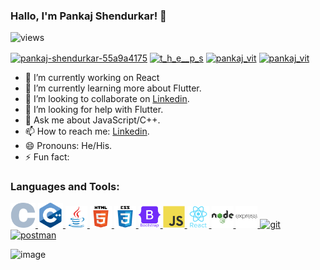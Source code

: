### Hallo, I'm Pankaj Shendurkar! 👋

<img src="https://komarev.com/ghpvc/?username=pankaj-bit&label=Views&color=blue&style=plastic" alt="views">

<p align="left">
<a href="https://linkedin.com/in/pankaj-shendurkar-55a9a4175" target="blank"><img align="center" src="https://cdn.jsdelivr.net/npm/simple-icons@3.0.1/icons/linkedin.svg" alt="pankaj-shendurkar-55a9a4175" height="25" width="35" /></a>
<a href="https://instagram.com/t_h_e__p_s" target="blank"><img align="center" src="https://cdn.jsdelivr.net/npm/simple-icons@3.0.1/icons/instagram.svg" alt="t_h_e__p_s" height="25" width="35" /></a>
<a href="https://www.hackerrank.com/pankaj_vit" target="blank"><img align="center" src="https://cdn.jsdelivr.net/npm/simple-icons@3.0.1/icons/hackerrank.svg" alt="pankaj_vit" height="25" width="35" /></a>
<a href="https://t.me/pankajshendurkar" target="blank"><img align="center" src="https://cdn.jsdelivr.net/npm/simple-icons@3.0.1/icons/telegram.svg" alt="pankaj_vit" height="25" width="35" /></a>
</p>

- 🔭 I’m currently working on React
- 🌱 I’m currently learning more about Flutter.
- 👯 I’m looking to collaborate on <a href="https://www.linkedin.com/in/pankaj-shendurkar-55a9a4175/" >Linkedin<a>.
- 🤔 I’m looking for help with Flutter.
- 💬 Ask me about JavaScript/C++.
- 📫 How to reach me: <a href="https://www.linkedin.com/in/pankaj-shendurkar-55a9a4175/" >Linkedin<a>.
- 😄 Pronouns: He/His.
- ⚡ Fun fact: 

<h3 align="left">Languages and Tools:</h3>
<p align="left"> 
    <a href="https://www.cprogramming.com/" target="_blank"> <img src="https://raw.githubusercontent.com/devicons/devicon/master/icons/c/c-original.svg" alt="c" width="40" height="40"/> </a> 
  <a href="https://www.w3schools.com/cpp/" target="_blank"> <img src="https://raw.githubusercontent.com/devicons/devicon/master/icons/cplusplus/cplusplus-original.svg" alt="cplusplus" width="40" height="40"/> </a>
  <a href="https://www.java.com" target="_blank"> <img src="https://raw.githubusercontent.com/devicons/devicon/master/icons/java/java-original.svg" alt="java" width="35" height="35"/> </a>
  <a href="https://www.w3.org/html/" target="_blank"> <img src="https://raw.githubusercontent.com/devicons/devicon/master/icons/html5/html5-original-wordmark.svg" alt="html5" width="35" height="35"/> </a>
  <a href="https://www.w3schools.com/css/" target="_blank"> <img src="https://raw.githubusercontent.com/devicons/devicon/master/icons/css3/css3-original-wordmark.svg" alt="css3" width="35" height="35"/> </a>
<a href="https://getbootstrap.com" target="_blank"> <img src="https://raw.githubusercontent.com/devicons/devicon/master/icons/bootstrap/bootstrap-plain-wordmark.svg" alt="bootstrap" width="35" height="35"/> </a> 
  <a href="https://developer.mozilla.org/en-US/docs/Web/JavaScript" target="_blank">    <img src="https://raw.githubusercontent.com/devicons/devicon/master/icons/javascript/javascript-original.svg" alt="javascript" width="35" height="35"/> </a>
  <a href="https://reactjs.org/" target="_blank"> <img src="https://raw.githubusercontent.com/devicons/devicon/master/icons/react/react-original-wordmark.svg" alt="react" width="35" height="35"/> </a>
  <a href="https://nodejs.org" target="_blank"> <img src="https://raw.githubusercontent.com/devicons/devicon/master/icons/nodejs/nodejs-original-wordmark.svg" alt="nodejs" width="35" height="35"/> </a>
  <a href="https://expressjs.com" target="_blank"> <img src="https://raw.githubusercontent.com/devicons/devicon/master/icons/express/express-original-wordmark.svg" alt="express" width="35" height="35"/> </a> 
 <a href="https://git-scm.com/" target="_blank"> <img src="https://www.vectorlogo.zone/logos/git-scm/git-scm-icon.svg" alt="git" width="35" height="35"/> </a>   
 <a href="https://postman.com" target="_blank"> <img src="https://www.vectorlogo.zone/logos/getpostman/getpostman-icon.svg" alt="postman" width="35" height="35"/> </a> 
</p>















<img src="https://github-readme-stats.vercel.app/api?username=pankaj-bit&&show_icons=true&title_color=black&icon_color=00a8d6&bg_color=ffffff" alt="image">
